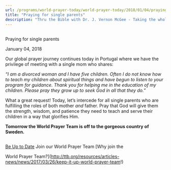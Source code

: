 ```yaml
---
url: /programs/world-prayer-today/world-prayer-today/2018/01/04/praying-for-single-parents
title: "Praying for single parents"
description: "Thru the Bible with Dr. J. Vernon McGee - Taking the whole Word to the whole world"
---
```







## 
 Praying for single parents


January 04, 2018




Our global prayer journey continues today in Portugal where we have the privilege of meeting with a single mom who shares:


*“I am a divorced woman and I have five children. Often I do not know how to teach my children about spiritual things and have begun to listen to your program for guidance. Thank you for helping me in the education of my children. Please pray they grow up to seek God in all that they do.”*


What a great request! Today, let’s intercede for all single parents who are fulfilling the roles of both mother *and* father. Pray that God will give them the strength, wisdom, and patience they need to teach and serve their children in a way that glorifies Him. 


**Tomorrow the World Prayer Team is off to the gorgeous country of Sweden.**







## 




[Be Up to Date](http://feeds.feedburner.com/WorldPrayerToday "World Prayer Today RSS Feed")
Join our World Prayer Team
[Why join the  

World Prayer Team?](http://ttb.org/resources/articles-news/news/2017/03/26/keep-it-up-world-prayer-team!)




